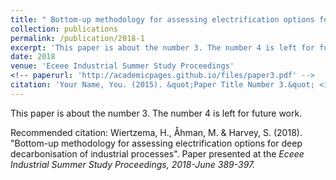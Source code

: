 ```yaml
---
title: " Bottom-up methodology for assessing electrification options for deep decarbonisation of industrial processes"
collection: publications
permalink: /publication/2018-1
excerpt: 'This paper is about the number 3. The number 4 is left for future work.'
date: 2018
venue: 'Eceee Industrial Summer Study Proceedings'
<!-- paperurl: 'http://academicpages.github.io/files/paper3.pdf' -->
citation: 'Your Name, You. (2015). &quot;Paper Title Number 3.&quot; <i>Journal 1</i>. 1(3).'
---
```

This paper is about the number 3. The number 4 is left for future work.

<!-- [Download paper here](http://academicpages.github.io/files/paper3.pdf) -->

Recommended citation: Wiertzema, H., Åhman, M. & Harvey, S. (2018). "Bottom-up methodology for assessing electrification options for deep decarbonisation of industrial processes". Paper presented at the <i>Eceee Industrial Summer Study Proceedings<i>, 2018-June 389-397.
